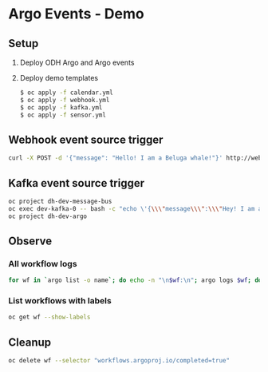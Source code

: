 # Argo Events - Demo

## Setup

1. Deploy ODH Argo and Argo events
2. Deploy demo templates

    ```sh
    $ oc apply -f calendar.yml
    $ oc apply -f webhook.yml
    $ oc apply -f kafka.yml
    $ oc apply -f sensor.yml
    ```

## Webhook event source trigger

```sh
curl -X POST -d '{"message": "Hello! I am a Beluga whale!"}' http://webhook-odh-argo-demo.apps.10.0.109.139.nip.io/example
```

## Kafka event source trigger

```sh
oc project dh-dev-message-bus
oc exec dev-kafka-0 -- bash -c "echo \'{\\\"message\\\":\\\"Hey! I am a Blue whale\\\"}\' | /opt/kafka/bin/kafka-console-producer.sh --broker-list localhost:9092 --topic argo-events-demo-topic"
oc project dh-dev-argo
```

## Observe

### All workflow logs

```sh
for wf in `argo list -o name`; do echo -n "\n$wf:\n"; argo logs $wf; done;
```

### List workflows with labels

```sh
oc get wf --show-labels
```

## Cleanup

```sh
oc delete wf --selector "workflows.argoproj.io/completed=true"
```
